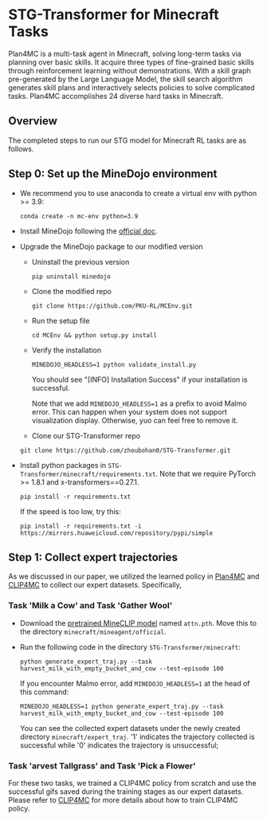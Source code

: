 # STG-Transformer for Minecraft Tasks

Plan4MC is a multi-task agent in Minecraft, solving long-term tasks via planning over basic skills. It  acquire three types of fine-grained basic skills through reinforcement learning without demonstrations. With a skill graph pre-generated by the Large Language Model, the skill search algorithm generates skill plans and interactively selects policies to solve complicated tasks. Plan4MC accomplishes 24 diverse hard tasks in Minecraft.

## Overview

The completed steps to run our STG model for Minecraft RL tasks are as follows.

## Step 0: Set up the MineDojo environment

- We recommend you to use anaconda to create a virtual env with python >= 3.9:
  
  ```
  conda create -n mc-env python=3.9
  ```
  
- Install MineDojo following the [official doc](https://docs.minedojo.org/sections/getting_started/install.html#prerequisites). 
  
- Upgrade the MineDojo package to our modified version

    - Uninstall the previous version
        ```
        pip uninstall minedojo
        ```
    - Clone the modified repo
        ```
        git clone https://github.com/PKU-RL/MCEnv.git
        ```
    - Run the setup file
        ```
        cd MCEnv && python setup.py install 
        ```
  - Verify the installation 
      ```
      MINEDOJO_HEADLESS=1 python validate_install.py
      ```
      You should see "[INFO] Installation Success" if your installation is successful.
      
      Note that we add `MINEDOJO_HEADLESS=1` as a prefix to avoid Malmo error. This can happen when your system does not support visualization display. Otherwise, yuo can feel free to remove it.  
      
  - Clone our STG-Transformer repo
  ```
  git clone https://github.com/zhoubohan0/STG-Transformer.git
  ```

- Install python packages in `STG-Transformer/minecraft/requirements.txt`. Note that we require PyTorch >= 1.8.1 and x-transformers==0.27.1.
  ```
  pip install -r requirements.txt 
  ```
  If the speed is too low, try this:
  ```
  pip install -r requirements.txt -i https://mirrors.huaweicloud.com/repository/pypi/simple
  ```


## Step 1: Collect expert trajectories

As we discussed in our paper, we utilized the learned policy in [Plan4MC](https://github.com/PKU-RL/Plan4MC) and [CLIP4MC](https://github.com/PKU-RL/CLIP4MC) to collect our expert datasets. Specifically, 

### Task 'Milk a Cow' and Task 'Gather Wool'
- Download the [pretrained MineCLIP model](https://disk.pku.edu.cn:443/link/86843F120DF784DCC117624D2E90A569) named `attn.pth`.  Move this to the directory `minecraft/mineagent/official`.

- Run the following code in the directory `STG-Transformer/minecraft`: 

    ``` 
    python generate_expert_traj.py --task harvest_milk_with_empty_bucket_and_cow --test-episode 100
    ```
  If you encounter Malmo error, add `MINEDOJO_HEADLESS=1` at the head of this command:
  ``` 
  MINEDOJO_HEADLESS=1 python generate_expert_traj.py --task harvest_milk_with_empty_bucket_and_cow --test-episode 100
    ```

  You can see the collected expert datasets under the newly created directory `minecraft/expert_traj`. '1' indicates the trajectory collected is successful while '0' indicates the trajectory is unsuccessful; 

### Task 'arvest Tallgrass' and Task 'Pick a Flower'

For these two tasks, we trained a CLIP4MC policy from scratch and use the successful gifs saved during the training stages as our expert datasets. Please refer to [CLIP4MC](https://github.com/PKU-RL/CLIP4MC) for more details about how to train CLIP4MC policy.
